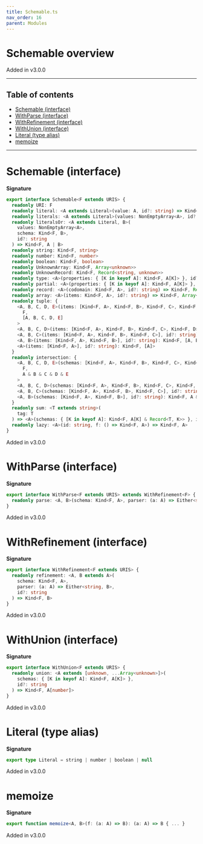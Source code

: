 ```yaml
---
title: Schemable.ts
nav_order: 16
parent: Modules
---
```


# Schemable overview

Added in v3.0.0

---

<h2 class="text-delta">Table of contents</h2>

- [Schemable (interface)](#schemable-interface)
- [WithParse (interface)](#withparse-interface)
- [WithRefinement (interface)](#withrefinement-interface)
- [WithUnion (interface)](#withunion-interface)
- [Literal (type alias)](#literal-type-alias)
- [memoize](#memoize)

---

# Schemable (interface)

**Signature**

```ts
export interface Schemable<F extends URIS> {
  readonly URI: F
  readonly literal: <A extends Literal>(value: A, id?: string) => Kind<F, A>
  readonly literals: <A extends Literal>(values: NonEmptyArray<A>, id?: string) => Kind<F, A>
  readonly literalsOr: <A extends Literal, B>(
    values: NonEmptyArray<A>,
    schema: Kind<F, B>,
    id?: string
  ) => Kind<F, A | B>
  readonly string: Kind<F, string>
  readonly number: Kind<F, number>
  readonly boolean: Kind<F, boolean>
  readonly UnknownArray: Kind<F, Array<unknown>>
  readonly UnknownRecord: Kind<F, Record<string, unknown>>
  readonly type: <A>(properties: { [K in keyof A]: Kind<F, A[K]> }, id?: string) => Kind<F, A>
  readonly partial: <A>(properties: { [K in keyof A]: Kind<F, A[K]> }, id?: string) => Kind<F, Partial<A>>
  readonly record: <A>(codomain: Kind<F, A>, id?: string) => Kind<F, Record<string, A>>
  readonly array: <A>(items: Kind<F, A>, id?: string) => Kind<F, Array<A>>
  readonly tuple: {
    <A, B, C, D, E>(items: [Kind<F, A>, Kind<F, B>, Kind<F, C>, Kind<F, D>, Kind<F, E>], id?: string): Kind<
      F,
      [A, B, C, D, E]
    >
    <A, B, C, D>(items: [Kind<F, A>, Kind<F, B>, Kind<F, C>, Kind<F, D>], id?: string): Kind<F, [A, B, C, D]>
    <A, B, C>(items: [Kind<F, A>, Kind<F, B>, Kind<F, C>], id?: string): Kind<F, [A, B, C]>
    <A, B>(items: [Kind<F, A>, Kind<F, B>], id?: string): Kind<F, [A, B]>
    <A>(items: [Kind<F, A>], id?: string): Kind<F, [A]>
  }
  readonly intersection: {
    <A, B, C, D, E>(schemas: [Kind<F, A>, Kind<F, B>, Kind<F, C>, Kind<F, D>, Kind<F, E>], id?: string): Kind<
      F,
      A & B & C & D & E
    >
    <A, B, C, D>(schemas: [Kind<F, A>, Kind<F, B>, Kind<F, C>, Kind<F, D>], id?: string): Kind<F, A & B & C & D>
    <A, B, C>(schemas: [Kind<F, A>, Kind<F, B>, Kind<F, C>], id?: string): Kind<F, A & B & C>
    <A, B>(schemas: [Kind<F, A>, Kind<F, B>], id?: string): Kind<F, A & B>
  }
  readonly sum: <T extends string>(
    tag: T
  ) => <A>(schemas: { [K in keyof A]: Kind<F, A[K] & Record<T, K>> }, id?: string) => Kind<F, A[keyof A]>
  readonly lazy: <A>(id: string, f: () => Kind<F, A>) => Kind<F, A>
}
```

Added in v3.0.0

# WithParse (interface)

**Signature**

```ts
export interface WithParse<F extends URIS> extends WithRefinement<F> {
  readonly parse: <A, B>(schema: Kind<F, A>, parser: (a: A) => Either<string, B>, id?: string) => Kind<F, B>
}
```

Added in v3.0.0

# WithRefinement (interface)

**Signature**

```ts
export interface WithRefinement<F extends URIS> {
  readonly refinement: <A, B extends A>(
    schema: Kind<F, A>,
    parser: (a: A) => Either<string, B>,
    id?: string
  ) => Kind<F, B>
}
```

Added in v3.0.0

# WithUnion (interface)

**Signature**

```ts
export interface WithUnion<F extends URIS> {
  readonly union: <A extends [unknown, ...Array<unknown>]>(
    schemas: { [K in keyof A]: Kind<F, A[K]> },
    id?: string
  ) => Kind<F, A[number]>
}
```

Added in v3.0.0

# Literal (type alias)

**Signature**

```ts
export type Literal = string | number | boolean | null
```

Added in v3.0.0

# memoize

**Signature**

```ts
export function memoize<A, B>(f: (a: A) => B): (a: A) => B { ... }
```

Added in v3.0.0
